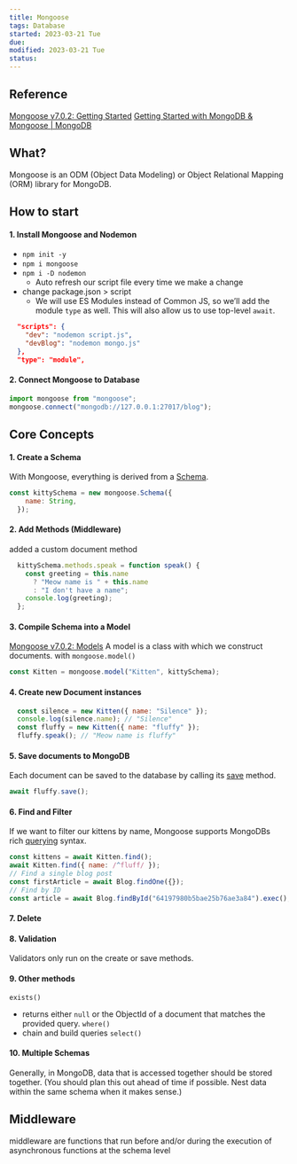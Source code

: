 ```yaml
---
title: Mongoose
tags: Database   
started: 2023-03-21 Tue
due: 
modified: 2023-03-21 Tue
status: 
---
```

## Reference
[Mongoose v7.0.2: Getting Started](https://mongoosejs.com/docs/index.html)
[Getting Started with MongoDB & Mongoose | MongoDB](https://www.mongodb.com/developer/languages/javascript/getting-started-with-mongodb-and-mongoose/)
## What?
Mongoose is an ODM (Object Data Modeling) or Object Relational Mapping (ORM) library for MongoDB.
## How to start
#### 1. Install Mongoose and Nodemon
- `npm init -y`
- `npm i mongoose`
- `npm i -D nodemon`
	- Auto refresh our script file every time we make a change
- change package.json > script
	- We will use ES Modules instead of Common JS, so we’ll add the module `type` as well. This will also allow us to use top-level `await`.
```json
  "scripts": {
    "dev": "nodemon script.js",
    "devBlog": "nodemon mongo.js"
  },
  "type": "module",
```
#### 2. Connect Mongoose to Database
```js
import mongoose from "mongoose";
mongoose.connect("mongodb://127.0.0.1:27017/blog");
```
## Core Concepts
#### 1. Create a Schema
With Mongoose, everything is derived from a [Schema](https://mongoosejs.com/docs/guide.html).
```js
const kittySchema = new mongoose.Schema({
    name: String,
  });
```
#### 2. Add Methods (Middleware)
added a custom document method
```js
  kittySchema.methods.speak = function speak() {
    const greeting = this.name
      ? "Meow name is " + this.name
      : "I don't have a name";
    console.log(greeting);
  };
```
#### 3. Compile Schema into a Model 
[Mongoose v7.0.2: Models](https://mongoosejs.com/docs/models.html)
A model is a class with which we construct documents.
with `mongoose.model()`
```js
const Kitten = mongoose.model("Kitten", kittySchema);
```
#### 4. Create new Document instances
```js
  const silence = new Kitten({ name: "Silence" });
  console.log(silence.name); // "Silence"
  const fluffy = new Kitten({ name: "fluffy" });
  fluffy.speak(); // "Meow name is fluffy"
```
#### 5. Save documents to MongoDB
Each document can be saved to the database by calling its [save](https://mongoosejs.com/docs/api/model.html#model_Model-save) method.
```js
await fluffy.save();
```
#### 6. Find and Filter
If we want to filter our kittens by name, Mongoose supports MongoDBs rich [querying](https://mongoosejs.com/docs/queries.html) syntax.
```js
const kittens = await Kitten.find();
await Kitten.find({ name: /^fluff/ });
// Find a single blog post
const firstArticle = await Blog.findOne({});
// Find by ID
const article = await Blog.findById("64197980b5bae25b76ae3a84").exec();
```
#### 7. Delete
#### 8. Validation
Validators only run on the create or save methods.
#### 9. Other methods
`exists()`
- returns either `null` or the ObjectId of a document that matches the provided query.
`where()`
- chain and build queries
`select()`
#### 10. Multiple Schemas
Generally, in MongoDB, data that is accessed together should be stored together. (You should plan this out ahead of time if possible. Nest data within the same schema when it makes sense.)
## Middleware
middleware are functions that run before and/or during the execution of asynchronous functions at the schema level

